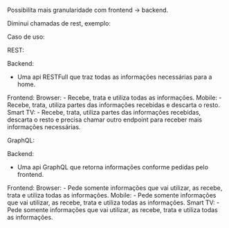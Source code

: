 Possibilita mais granularidade com frontend -> backend. 

Diminui chamadas de rest, exemplo:

Caso de uso:

REST: 

Backend:
- Uma api RESTFull que traz todas as informações necessárias para a home.

Frontend:
    Browser:
	    - Recebe, trata e utiliza todas as informações.
	Mobile:
		- Recebe, trata, utiliza partes das informações recebidas e descarta o resto.
	Smart TV:
		- Recebe, trata, utiliza partes das informações recebidas, descarta o resto e precisa chamar outro endpoint para receber mais informações necessárias.

GraphQL:

Backend:
- Uma api GraphQL que retorna informações conforme pedidas pelo frontend.

Frontend:
    Browser:
	    - Pede somente informações que vai utilizar, as recebe, trata e utiliza todas as informações.
	Mobile:
		- Pede somente informações que vai utilizar, as recebe, trata e utiliza todas as informações.
	Smart TV:
		- Pede somente informações que vai utilizar, as recebe, trata e utiliza todas as informações.